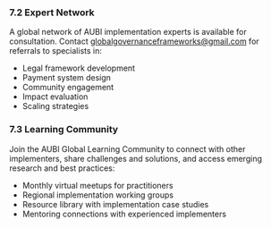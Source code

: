 ### 7.2 Expert Network
A global network of AUBI implementation experts is available for consultation. Contact globalgovernanceframeworks@gmail.com for referrals to specialists in:
- Legal framework development
- Payment system design
- Community engagement
- Impact evaluation
- Scaling strategies

### 7.3 Learning Community
Join the AUBI Global Learning Community to connect with other implementers, share challenges and solutions, and access emerging research and best practices:
- Monthly virtual meetups for practitioners
- Regional implementation working groups
- Resource library with implementation case studies
- Mentoring connections with experienced implementers


